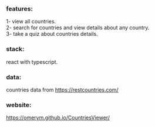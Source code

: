### features:
1- view all countries. \
2- search for countries and view details about any country.\
3- take a quiz about countries details.
### stack:
react with typescript.
### data:
countries data from https://restcountries.com/

### website:
https://omerym.github.io/CountriesViewer/
